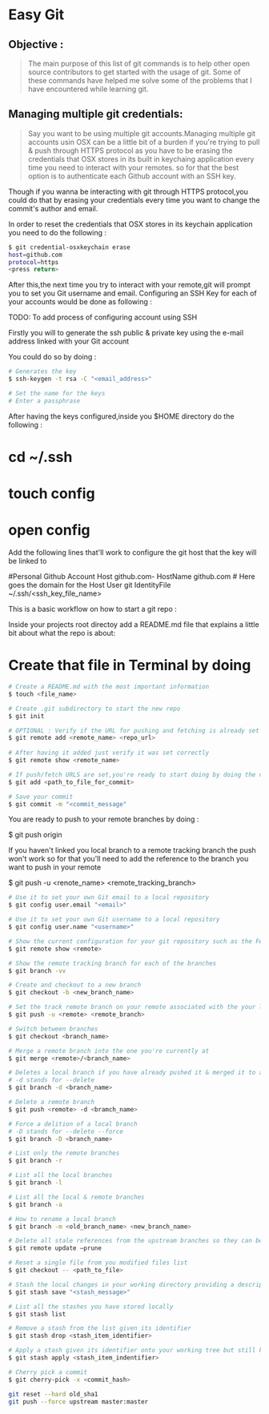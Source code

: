 # Easy Git


## Objective :
> The main purpose of this list of git commands is to help other open source contributors to get started with the usage of git. Some of these commands have helped me solve some of the problems 
that I have encountered while learning git.

## Managing multiple git credentials:
> Say you want to be using multiple git accounts.Managing multiple git accounts usin OSX can be a little bit of a burden if you're trying to pull & push through HTTPS protocol as you have to be erasing the credentials that OSX stores in its built in keychaing application every time you need to interact with your remotes. so for that the best option is to authenticate each Github account with an SSH key.

Though if you wanna be interacting with git through HTTPS protocol,you could do that by erasing your credentials every time you want to change the commit's author and email.

In order to reset the credentials that OSX stores in its keychain application you need to do the following :

```sh
$ git credential-osxkeychain erase
host=github.com
protocol=https
<press return>
```
After this,the next time you try to interact with your remote,git will prompt you to set you Git username and email.
Configuring an SSH Key for each of your accounts would be done as following : 

TODO: To add process of configuring account using SSH

Firstly you will to generate the ssh public & private key using the e-mail address linked with your Git account

You could do so by doing :
```sh
# Generates the key
$ ssh-keygen -t rsa -C "<email_address>"

# Set the name for the keys
# Enter a passphrase
```

After having the keys configured,inside you $HOME directory do the following :
# cd ~/.ssh
# touch config
# open config

Add the following lines that'll work to configure the git host that the key will be linked to

#Personal Github Account
Host github.com-<username>
	HostName github.com # Here goes the domain for the Host
	User git 
	IdentityFile ~/.ssh/<ssh_key_file_name>

This is a basic workflow on how to start a git repo : 

Inside your projects root directoy add a README.md file that explains a little bit about what the repo is about:

# Create that file in Terminal by doing

```sh
# Create a README.md with the most important information
$ touch <file_name>

# Create .git subdirectory to start the new repo
$ git init

# OPTIONAL : Verify if the URL for pushing and fetching is already set otherwise set it :
$ git remote add <remote_name> <repo_url>
 
# After having it added just verify it was set correctly
$ git remote show <remote_name>

# If push/fetch URLS are set,you're ready to start doing by doing the next workflow
$ git add <path_to_file_for_commit>

# Save your commit
$ git commit -m "<commit_message"
```
You are ready to push to your remote branches by doing : 

$ git push origin 

If you haven't linked you local branch to a remote tracking branch the push won't work so for that you'll need to add the reference to the branch you want to push in your remote

$ git push -u <renote_name> <remote_tracking_branch>


```sh
# Use it to set your own Git email to a local repository
$ git config user.email "<email>"

# Use it to set your own Git username to a local repository
$ git config user.name "<username>"

# Show the current configuration for your git repository such as the Fetch / Push URL, remote and local branches
$ git remote show <remote>

# Show the remote tracking branch for each of the branches
$ git branch -vv

# Create and checkout to a new branch
$ git checkout -b <new_branch_name>

# Set the track remote branch on your remote associated with the your local branch
$ git push -u <remote> <remote_branch>

# Switch between branches
$ git checkout <branch_name>

# Merge a remote branch into the one you're currently at
$ git merge <remote>/<branch_name>

# Deletes a local branch if you have already pushed it & merged it to a remote branch
# -d stands for --delete 
$ git branch -d <branch_name>

# Delete a remote branch 
$ git push <remote> -d <bramch_name>

# Force a delition of a local branch
# -D stands for --delete --force
$ git branch -D <branch_name>

# List only the remote branches
$ git branch -r

# List all the local branches
$ git branch -l

# List all the local & remote branches
$ git branch -a

# How to rename a local branch
$ git branch -m <old_branch_name> <new_branch_name>

# Delete all stale references from the upstream branches so they can be updated on your local
$ git remote update —prune

# Reset a single file from you modified files list
$ git checkout -- <path_to_file>

# Stash the local changes in your working directory providing a description message with it
$ git stash save "<stash_message>"

# List all the stashes you have stored locally
$ git stash list

# Remove a stash from the list given its identifier
$ git stash drop <stash_item_identifier>

# Apply a stash given its identifier onto your working tree but still kepp it your stash
$ git stash apply <stash_item_indentifier>

# Cherry pick a commit 
$ git cherry-pick -x <commit_hash>

git reset --hard old_sha1
git push --force upstream master:master
```

